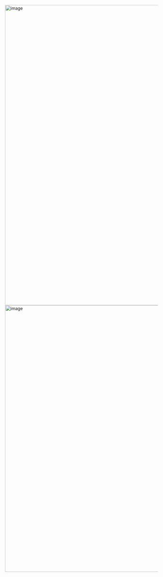 <img width="1036" height="990" alt="image" src="https://github.com/user-attachments/assets/48e678e6-299b-43b3-aeda-b47b2559e110" />

<img width="2817" height="879" alt="image" src="https://github.com/user-attachments/assets/59d1eddb-87c6-4be6-b0a1-cfe0df6c4243" />
